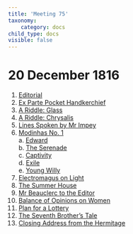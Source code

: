 ```yaml
---
title: 'Meeting 75'
taxonomy:
    category: docs
child_type: docs
visible: false
---
```


# 20 December 1816

1. [Editorial](editorial)
2. [Ex Parte Pocket Handkerchief](handkerchief)
3. [A Riddle: Glass](riddle-1)  
4. [A Riddle: Chrysalis](riddle-2)
5. [Lines Spoken by Mr Impey](impey)
6. [Modinhas No. 1](modinha)  
	a. [Edward](edward)  
	b. [The Serenade](serenade)  
	c. [Captivity](captivity)  
	d. [Exile](exile)  
	e. [Young Willy](willy)  
7. [Electromagus on Light](light)
8. [The Summer House](pertinax)
9. [Mr Beauclerc to the Editor](beauclerc)
10. [Balance of Opinions on Women](procon)
11. [Plan for a Lottery](lottery)
12. [The Seventh Brother’s Tale](brother-7)
13. [Closing Address from the Hermitage](address)
